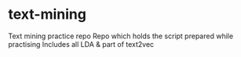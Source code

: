 # text-mining
Text mining practice repo
Repo which holds the script prepared while practising
Includes all LDA & part of text2vec
